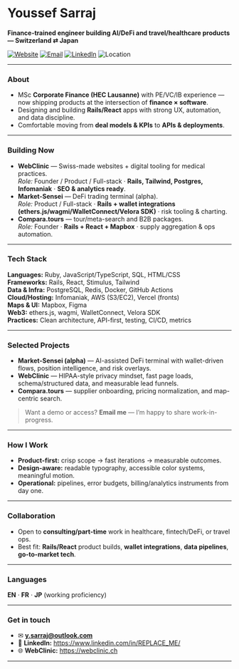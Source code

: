 <!-- If your GitHub username differs, change it below in the stats URLs -->
<h1 align="left">Youssef Sarraj</h1>
<p><strong>Finance-trained engineer building AI/DeFi and travel/healthcare products — Switzerland ⇄ Japan</strong></p>

<p>
  <a href="https://webclinic.ch"><img alt="Website" src="https://img.shields.io/badge/Website-webclinic.ch-informational"></a>
  <a href="mailto:y.sarraj@outlook.com"><img alt="Email" src="https://img.shields.io/badge/Email-y.sarraj%40outlook.com-blue"></a>
  <a href="https://www.linkedin.com/in/REPLACE_ME/"><img alt="LinkedIn" src="https://img.shields.io/badge/LinkedIn-Connect-0A66C2"></a>
  <img alt="Location" src="https://img.shields.io/badge/Base-CH%20%E2%86%94%20JP-forestgreen">
</p>

---

### About
- MSc **Corporate Finance (HEC Lausanne)** with PE/VC/IB experience — now shipping products at the intersection of **finance × software**.  
- Designing and building **Rails/React** apps with strong UX, automation, and data discipline.  
- Comfortable moving from **deal models & KPIs** to **APIs & deployments**.

---

### Building Now
- **WebClinic** — Swiss-made websites + digital tooling for medical practices.  
  _Role:_ Founder / Product / Full-stack · **Rails, Tailwind, Postgres, Infomaniak** · **SEO & analytics ready**.  
- **Market-Sensei** — DeFi trading terminal (alpha).  
  _Role:_ Product / Full-stack · **Rails + wallet integrations (ethers.js/wagmi/WalletConnect/Velora SDK)** · risk tooling & charting.  
- **Compara.tours** — tour/meta-search and B2B packages.  
  _Role:_ Founder · **Rails + React + Mapbox** · supply aggregation & ops automation.

---

### Tech Stack
**Languages:** Ruby, JavaScript/TypeScript, SQL, HTML/CSS  
**Frameworks:** Rails, React, Stimulus, Tailwind  
**Data & Infra:** PostgreSQL, Redis, Docker, GitHub Actions  
**Cloud/Hosting:** Infomaniak, AWS (S3/EC2), Vercel (fronts)  
**Maps & UI:** Mapbox, Figma  
**Web3:** ethers.js, wagmi, WalletConnect, Velora SDK  
**Practices:** Clean architecture, API-first, testing, CI/CD, metrics

---

### Selected Projects
- **Market-Sensei (alpha)** — AI-assisted DeFi terminal with wallet-driven flows, position intelligence, and risk overlays.  
- **WebClinic** — HIPAA-style privacy mindset, fast page loads, schema/structured data, and measurable lead funnels.  
- **Compara.tours** — supplier onboarding, pricing normalization, and map-centric search.

> Want a demo or access? **Email me** — I’m happy to share work-in-progress.

---

### How I Work
- **Product-first:** crisp scope → fast iterations → measurable outcomes.  
- **Design-aware:** readable typography, accessible color systems, meaningful motion.  
- **Operational:** pipelines, error budgets, billing/analytics instruments from day one.

---

### Collaboration
- Open to **consulting/part-time** work in healthcare, fintech/DeFi, or travel ops.  
- Best fit: **Rails/React** product builds, **wallet integrations**, **data pipelines**, **go-to-market tech**.

---

### Languages
**EN** · **FR** · **JP** (working proficiency)

---

### Get in touch
- ✉︎ **y.sarraj@outlook.com**  
- 🔗 **LinkedIn:** https://www.linkedin.com/in/REPLACE_ME/  
- 🌐 **WebClinic:** https://webclinic.ch

---

<!-- Optional: GitHub stats (uncomment if you like them) -->
<!--
![Youssef's GitHub stats](https://github-readme-stats.vercel.app/api?username=youssefsarraj&show_icons=true&line_height=24)
![Top Langs](https://github-readme-stats.vercel.app/api/top-langs/?username=youssefsarraj&layout=compact)
-->

